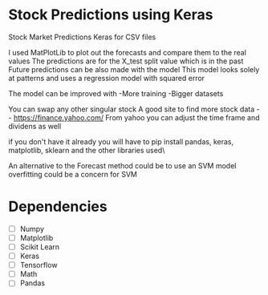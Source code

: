# Stock Predictions using Keras
Stock Market Predictions Keras for CSV files 

I used MatPlotLib to plot out the forecasts and compare them to the real values
The predictions are for the X_test split value which is in the past
Future predictions can be also made with the model
This model looks solely at patterns and uses a regression model with squared error

The model can be improved with 
-More training 
-Bigger datasets

You can swap any other singular stock
A good site to find more stock data -- https://finance.yahoo.com/
From yahoo you can adjust the time frame and dividens as well

if you don't have it already you will have to pip install pandas, keras, matplotlib, sklearn and the other libraries used\

An alternative to the Forecast method could be to use an SVM model overfitting could be a concern for SVM

# Dependencies

- [ ] Numpy
- [ ] Matplotlib
- [ ] Scikit Learn
- [ ] Keras
- [ ] Tensorflow
- [ ] Math
- [ ] Pandas
